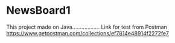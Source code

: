 # NewsBoard1
This project made on Java.................. 
Link for test from Postman https://www.getpostman.com/collections/ef7814e48914f2272fe7
